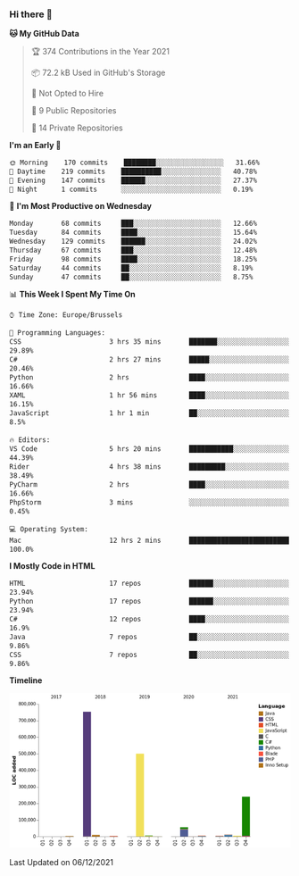 ### Hi there 👋

<!--START_SECTION:waka-->
**🐱 My GitHub Data** 

> 🏆 374 Contributions in the Year 2021
 > 
> 📦 72.2 kB Used in GitHub's Storage 
 > 
> 🚫 Not Opted to Hire
 > 
> 📜 9 Public Repositories 
 > 
> 🔑 14 Private Repositories  
 > 
**I'm an Early 🐤** 

```text
🌞 Morning    170 commits    ████████░░░░░░░░░░░░░░░░░   31.66% 
🌆 Daytime    219 commits    ██████████░░░░░░░░░░░░░░░   40.78% 
🌃 Evening    147 commits    ██████░░░░░░░░░░░░░░░░░░░   27.37% 
🌙 Night      1 commits      ░░░░░░░░░░░░░░░░░░░░░░░░░   0.19%

```
📅 **I'm Most Productive on Wednesday** 

```text
Monday       68 commits     ███░░░░░░░░░░░░░░░░░░░░░░   12.66% 
Tuesday      84 commits     ████░░░░░░░░░░░░░░░░░░░░░   15.64% 
Wednesday    129 commits    ██████░░░░░░░░░░░░░░░░░░░   24.02% 
Thursday     67 commits     ███░░░░░░░░░░░░░░░░░░░░░░   12.48% 
Friday       98 commits     ████░░░░░░░░░░░░░░░░░░░░░   18.25% 
Saturday     44 commits     ██░░░░░░░░░░░░░░░░░░░░░░░   8.19% 
Sunday       47 commits     ██░░░░░░░░░░░░░░░░░░░░░░░   8.75%

```


📊 **This Week I Spent My Time On** 

```text
⌚︎ Time Zone: Europe/Brussels

💬 Programming Languages: 
CSS                      3 hrs 35 mins       ███████░░░░░░░░░░░░░░░░░░   29.89% 
C#                       2 hrs 27 mins       █████░░░░░░░░░░░░░░░░░░░░   20.46% 
Python                   2 hrs               ████░░░░░░░░░░░░░░░░░░░░░   16.66% 
XAML                     1 hr 56 mins        ████░░░░░░░░░░░░░░░░░░░░░   16.15% 
JavaScript               1 hr 1 min          ██░░░░░░░░░░░░░░░░░░░░░░░   8.5%

🔥 Editors: 
VS Code                  5 hrs 20 mins       ███████████░░░░░░░░░░░░░░   44.39% 
Rider                    4 hrs 38 mins       █████████░░░░░░░░░░░░░░░░   38.49% 
PyCharm                  2 hrs               ████░░░░░░░░░░░░░░░░░░░░░   16.66% 
PhpStorm                 3 mins              ░░░░░░░░░░░░░░░░░░░░░░░░░   0.45%

💻 Operating System: 
Mac                      12 hrs 2 mins       █████████████████████████   100.0%

```

**I Mostly Code in HTML** 

```text
HTML                     17 repos            ██████░░░░░░░░░░░░░░░░░░░   23.94% 
Python                   17 repos            ██████░░░░░░░░░░░░░░░░░░░   23.94% 
C#                       12 repos            ████░░░░░░░░░░░░░░░░░░░░░   16.9% 
Java                     7 repos             ██░░░░░░░░░░░░░░░░░░░░░░░   9.86% 
CSS                      7 repos             ██░░░░░░░░░░░░░░░░░░░░░░░   9.86%

```


**Timeline**

![Chart not found](https://raw.githubusercontent.com/guillaumedeplancke/guillaumedeplancke/main/charts/bar_graph.png) 


 Last Updated on 06/12/2021
<!--END_SECTION:waka-->
